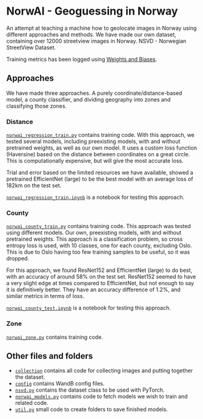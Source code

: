 # NorwAI - Geoguessing in Norway

An attempt at teaching a machine how to geolocate images in Norway using different approaches and methods.
We have made our own dataset, containing over 12000 streetview images in Norway. NSVD - Norwegian StreetView Dataset.

Training metrics has been logged using [Weights and Biases](https://wandb.ai/).

## Approaches

We have made three approaches. A purely coordinate/distance-based model, a county classifier, and dividing geography
into zones and classifying those zones.

### Distance

[`norwai_regression_train.py`](norwai_regression_train.py) contains training code. With this approach, we tested several models,
including preexisting models, with and without pretrained weights, as well as our own model. It uses a custom loss function (Haversine) based on
the distance between coordinates on a great circle. This is computationally expensive, but will give the most accurate loss.

Trial and error based on the limited resources we have available, showed a pretrained EfficientNet (large) to be the best model
with an average loss of 182km on the test set.

[`norwai_regression_train.ipynb`](norwai_regression_test.ipynb) is a notebook for testing this approach.

### County

[`norwai_county_train.py`](norwai_county_train.py) contains training code. This approach was tested using different models. Our own,
preexisting models, with and without pretrained weights. This approach is a classification problem, so cross entropy loss is used,
with 10 classes, one for each county, excluding Oslo. This is due to Oslo having too few training samples to be useful, so it was dropped.

For this approach, we found ResNet152 and EfficientNet (large) to do best, with an accuracy of around 58% on the test set.
ResNet152 seemed to have a very slight edge at times compared to EfficientNet, but not enough to say it is definitively better.
They have an accuracy difference of 1.2%, and similar metrics in terms of loss.

[`norwai_county_test.ipynb`](norwai_county_test.ipynb) is a notebook for testing this approach.

### Zone

[`norwai_zone.py`](norwai_zone.py) contains training code.

## Other files and folders

- [`collection`](collection/) contains all code for collecting images and putting together the dataset.
- [`config`](config/) contains WandB config files.
- [`nsvd.py`](nsvd.py) contains the dataset class to be used with PyTorch.
- [`norwai_models.py`](norwai_models.py) contains code to fetch models we wish to train and related code.
- [`util.py`](util.py) small code to create folders to save finished models.
